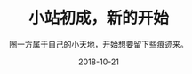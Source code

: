 ---
layout: post
title: '小站初成，新的开始'
subtitle: '圈一方属于自己的小天地，开始想要留下些痕迹来。'
date: 2018-10-21
categories: 随笔
cover: 'https://images.unsplash.com/photo-1502101872923-d48509bff386?ixlib=rb-0.3.5&ixid=eyJhcHBfaWQiOjEyMDd9&s=35625917f435e0e3f2bca2dd7f2cf28f&auto=format&fit=crop&w=1789&q=80'
tags: 个人 网站建设
---